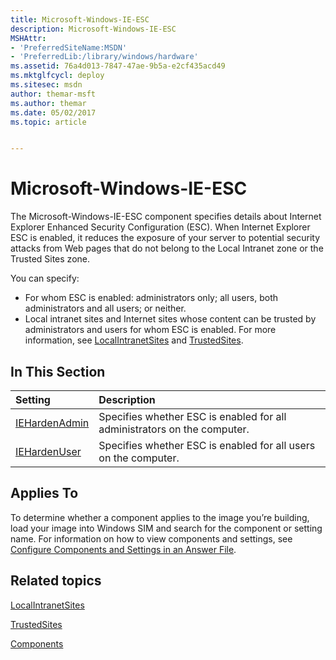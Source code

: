 ```yaml
---
title: Microsoft-Windows-IE-ESC
description: Microsoft-Windows-IE-ESC
MSHAttr:
- 'PreferredSiteName:MSDN'
- 'PreferredLib:/library/windows/hardware'
ms.assetid: 76a4d013-7847-47ae-9b5a-e2cf435acd49
ms.mktglfcycl: deploy
ms.sitesec: msdn
author: themar-msft
ms.author: themar
ms.date: 05/02/2017
ms.topic: article


---
```

# Microsoft-Windows-IE-ESC

The Microsoft-Windows-IE-ESC component specifies details about Internet Explorer Enhanced Security Configuration (ESC). When Internet Explorer ESC is enabled, it reduces the exposure of your server to potential security attacks from Web pages that do not belong to the Local Intranet zone or the Trusted Sites zone.

You can specify:

* For whom ESC is enabled: administrators only; all users, both administrators and all users; or neither.
* Local intranet sites and Internet sites whose content can be trusted by administrators and users for whom ESC is enabled. For more information, see [LocalIntranetSites](microsoft-windows-ie-internetexplorer-localintranetsites.md) and [TrustedSites](microsoft-windows-ie-internetexplorer-trustedsites.md).

## In This Section

| Setting                 | Description                                                                           |
|:------------------------|:--------------------------------------------------------------------------------------|
| [IEHardenAdmin](microsoft-windows-ie-esc-iehardenadmin.md) | Specifies whether ESC is enabled for all administrators on the computer. |
| [IEHardenUser](microsoft-windows-ie-esc-iehardenuser.md) | Specifies whether ESC is enabled for all users on the computer. |

## Applies To

To determine whether a component applies to the image you’re building, load your image into Windows SIM and search for the component or setting name. For information on how to view components and settings, see [Configure Components and Settings in an Answer File](https://docs.microsoft.com/en-us/windows-hardware/customize/desktop/wsim/configure-components-and-settings-in-an-answer-file).

## Related topics

[LocalIntranetSites](microsoft-windows-ie-internetexplorer-localintranetsites.md)

[TrustedSites](microsoft-windows-ie-internetexplorer-trustedsites.md)

[Components](components-b-unattend.md)
